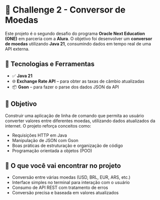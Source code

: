 # 💱 Challenge 2 - Conversor de Moedas

Este projeto é o segundo desafio do programa **Oracle Next Education (ONE)** em parceria com a **Alura**. O objetivo foi desenvolver um **conversor de moedas** utilizando **Java 21**, consumindo dados em tempo real de uma API externa.

## 🚀 Tecnologias e Ferramentas

- ✅ **Java 21**
- 🌐 **Exchange Rate API** – para obter as taxas de câmbio atualizadas
- 📦 **Gson** – para fazer o parse dos dados JSON da API

## 🎯 Objetivo

Construir uma aplicação de linha de comando que permita ao usuário converter valores entre diferentes moedas, utilizando dados atualizados da internet. O projeto reforça conceitos como:

- Requisições HTTP em Java
- Manipulação de JSON com Gson
- Boas práticas de estruturação e organização de código
- Programação orientada a objetos (POO)

## 🧠 O que você vai encontrar no projeto

- Conversão entre várias moedas (USD, BRL, EUR, ARS, etc.)
- Interface simples no terminal para interação com o usuário
- Consumo de API REST com tratamento de erros
- Conversão precisa e baseada em valores atualizados


